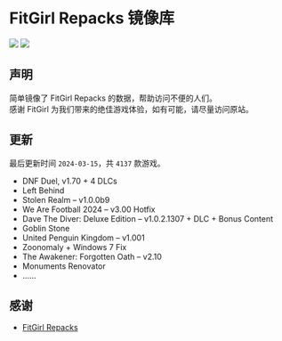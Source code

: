 ﻿# FitGirl Repacks 镜像库
![](https://img.shields.io/badge/ci-passing-brightgreen.svg?logo=github)
![](https://img.shields.io/badge/license-MIT-brightgreen.svg)

## 声明
简单镜像了 FitGirl Repacks 的数据，帮助访问不便的人们。  
感谢 FitGirl 为我们带来的绝佳游戏体验，如有可能，请尽量访问原站。

## 更新
最后更新时间 `2024-03-15`，共 `4137` 款游戏。
- DNF Duel, v1.70 + 4 DLCs
- Left Behind
- Stolen Realm – v1.0.0b9
- We Are Football 2024 – v3.00 Hotfix
- Dave The Diver: Deluxe Edition – v1.0.2.1307 + DLC + Bonus Content
- Goblin Stone
- United Penguin Kingdom – v1.001
- Zoonomaly + Windows 7 Fix
- The Awakener: Forgotten Oath – v2.10
- Monuments Renovator
- ……

## 感谢
- [FitGirl Repacks](https://fitgirl-repacks.site/)
